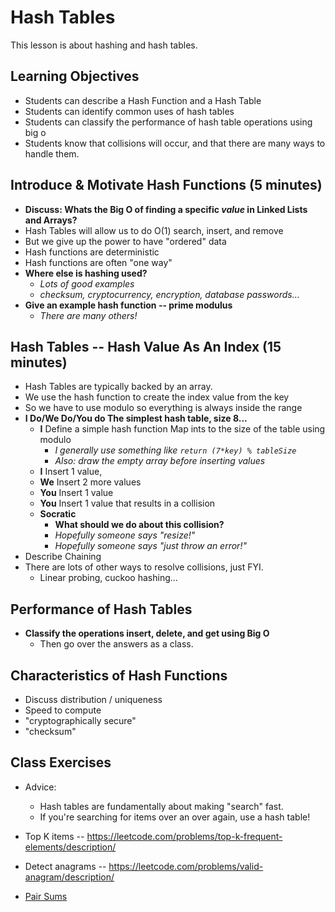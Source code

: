 # Hash Tables

This lesson is about hashing and hash tables.

## Learning Objectives

* Students can describe a Hash Function and a Hash Table
* Students can identify common uses of hash tables
* Students can classify the performance of hash table operations using big o
* Students know that collisions will occur, and that there are many ways to handle them.

## Introduce & Motivate Hash Functions (5 minutes)

* __Discuss: Whats the Big O of finding a specific *value* in Linked Lists and Arrays?__
* Hash Tables will allow us to do O(1) search, insert, and remove
* But we give up the power to have "ordered" data
* Hash functions are deterministic
* Hash functions are often "one way"
* __Where else is hashing used?__
  * *Lots of good examples*
  * *checksum, cryptocurrency, encryption, database passwords...*
* __Give an example hash function -- prime modulus__
  * *There are many others!*

## Hash Tables -- Hash Value As An Index (15 minutes)

* Hash Tables are typically backed by an array.
* We use the hash function to create the index value from the key
* So we have to use modulo so everything is always inside the range
* __I Do/We Do/You do The simplest hash table, size 8...__
  * __I__ Define a simple hash function Map ints to the size of the table using modulo
    * *I generally use something like `return (7*key) % tableSize`*
    * *Also: draw the empty array before inserting values*
  * __I__ Insert 1 value,
  * __We__ Insert 2 more values
  * __You__ Insert 1 value
  * __You__ Insert 1 value that results in a collision
  * __Socratic__
    * __What should we do about this collision?__
    * *Hopefully someone says "resize!"*
    * *Hopefully someone says "just throw an error!"*
* Describe Chaining
* There are lots of other ways to resolve collisions, just FYI.
  * Linear probing, cuckoo hashing...

## Performance of Hash Tables

* __Classify the operations insert, delete, and get using Big O__
  * Then go over the answers as a class.

## Characteristics of Hash Functions

* Discuss distribution / uniqueness
* Speed to compute
* "cryptographically secure"
* "checksum"

## Class Exercises

* Advice:
  * Hash tables are fundamentally about making "search" fast.
  * If you're searching for items over an over again, use a hash table!

* Top K items -- https://leetcode.com/problems/top-k-frequent-elements/description/
* Detect anagrams -- https://leetcode.com/problems/valid-anagram/description/
* [Pair Sums](https://www.hackerearth.com/practice/data-structures/hash-tables/basics-of-hash-tables/practice-problems/algorithm/pair-sums/)
